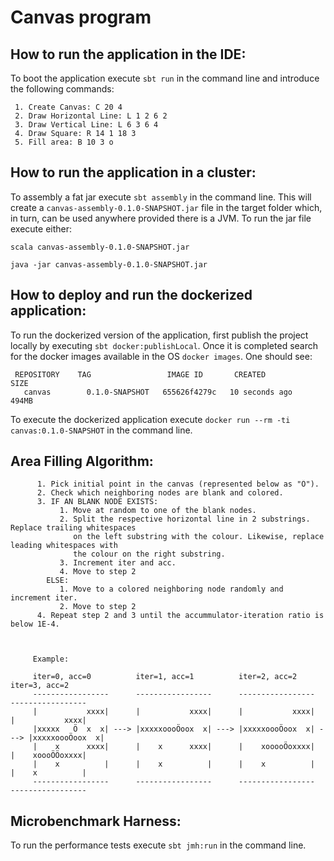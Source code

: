 # Canvas program

## How to run the application in the IDE:
To boot the application execute ```sbt run``` in the command line and introduce the following commands:

     1. Create Canvas: C 20 4
     2. Draw Horizontal Line: L 1 2 6 2
     3. Draw Vertical Line: L 6 3 6 4
     4. Draw Square: R 14 1 18 3
     5. Fill area: B 10 3 o


## How to run the application in a cluster:

To assembly a fat jar execute ```sbt assembly``` in the command line. This will create
a ```canvas-assembly-0.1.0-SNAPSHOT.jar``` file in the target folder which, in turn,
can be used anywhere provided there is a JVM. To run the jar file execute either:

```scala canvas-assembly-0.1.0-SNAPSHOT.jar```

```java -jar canvas-assembly-0.1.0-SNAPSHOT.jar```


## How to deploy and run the dockerized application:

To run the dockerized version of the application, first publish the project locally
by executing ```sbt docker:publishLocal```. Once it is completed search for the
docker images available in the OS ```docker images```. One should see:

     REPOSITORY    TAG                 IMAGE ID       CREATED          SIZE
       canvas        0.1.0-SNAPSHOT   655626f4279c   10 seconds ago   494MB


To execute the dockerized application execute ```docker run --rm -ti canvas:0.1.0-SNAPSHOT```
in the command line.


## Area Filling Algorithm:

          1. Pick initial point in the canvas (represented below as "Ö").
          2. Check which neighboring nodes are blank and colored.
          3. IF AN BLANK NODE EXISTS:
               1. Move at random to one of the blank nodes.
               2. Split the respective horizontal line in 2 substrings. Replace trailing whitespaces
                  on the left substring with the colour. Likewise, replace leading whitespaces with
                  the colour on the right substring.
               3. Increment iter and acc.
               4. Move to step 2
            ELSE:
               1. Move to a colored neighboring node randomly and increment iter.
               2. Move to step 2
          4. Repeat step 2 and 3 until the accummulator-iteration ratio is below 1E-4.



         Example:

         iter=0, acc=0          iter=1, acc=1          iter=2, acc=2          iter=3, acc=2
         -----------------      -----------------      -----------------      -----------------
         |           xxxx|      |           xxxx|      |           xxxx|      |           xxxx|
         |xxxxx   Ö  x  x| ---> |xxxxxoooÖoox  x| ---> |xxxxxoooÖoox  x| ---> |xxxxxoooÖoox  x|
         |    x      xxxx|      |    x      xxxx|      |    xooooÖoxxxx|      |    xoooÖÖoxxxx|
         |    x          |      |    x          |      |    x          |      |    x          |
         -----------------      -----------------      -----------------      -----------------


## Microbenchmark Harness:

To run the performance tests execute ```sbt jmh:run``` in the command line.





